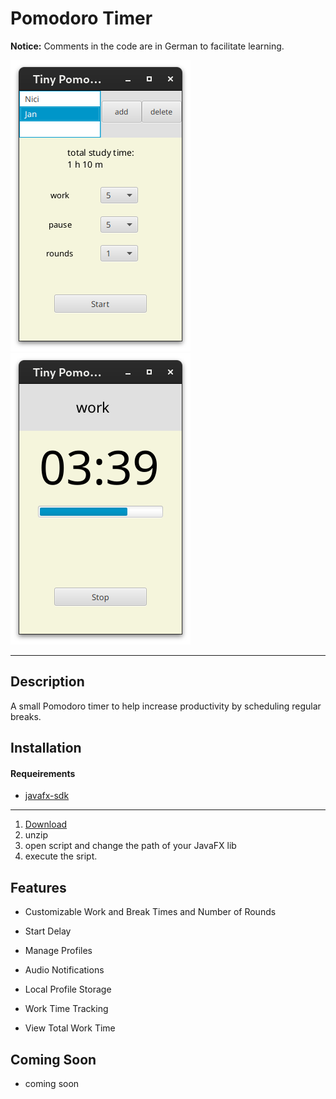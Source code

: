 # Pomodoro Timer

**Notice:** Comments in the code are in German to facilitate learning.

![Screenshot](src/main/resources/de/tiny/screenshot1.png)
![Screenshot](src/main/resources/de/tiny/screenshot2.png)

---

## Description

A small Pomodoro timer to help increase productivity by scheduling regular breaks.

## Installation

#### Requeirements

- [javafx-sdk](https://gluonhq.com/products/javafx/)

---

1. [Download](https://github.com/JT-808/Tiny-PomoPal/archive/refs/heads/main.zip)
2. unzip
3. open script and change the path of your JavaFX lib
4. execute the sript.

## Features

- Customizable Work and Break Times and Number of Rounds

- Start Delay

- Manage Profiles

- Audio Notifications

- Local Profile Storage

- Work Time Tracking

- View Total Work Time

## Coming Soon

- coming soon
